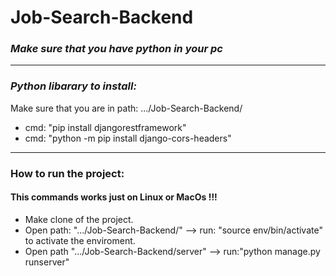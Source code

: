 # **Job-Search-Backend**

### _Make sure that you have python in your pc_
---

### _Python libarary to install:_
Make sure that you are in path: .../Job-Search-Backend/
* cmd: "pip install djangorestframework"
* cmd: "python -m pip install django-cors-headers"
---
### How to run the project:
#### This commands works just on Linux or MacOs !!!
 * Make clone of the project.
 * Open path: ".../Job-Search-Backend/" --> run: "source env/bin/activate"  to activate the enviroment. 
 * Open path ".../Job-Search-Backend/server" --> run:"python manage.py runserver"



